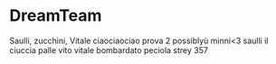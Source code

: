 # DreamTeam
Saulli, zucchini, Vitale
ciaociaociao
prova 2
possiblyù
minni<3
saulli il ciuccia palle
vito vitale bombardato
peciola strey 357 
